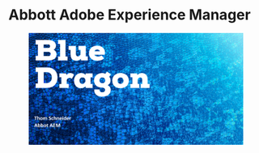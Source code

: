 # Abbott Adobe Experience Manager

<figure><img src="../.gitbook/assets/vakAEM.png" alt=""><figcaption></figcaption></figure>
